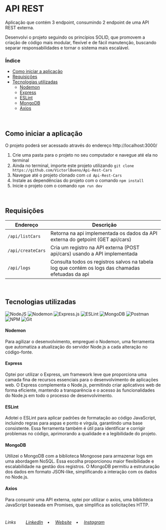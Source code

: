 # API REST
<p>Aplicação que contém 3 endpoint, consumindo 2 endpoint de uma API REST externa.</p>
<p>Desenvolvi o projeto seguindo os princípios SOLID, que promovem a criação de código mais modular, flexível e de fácil manutenção, buscando separar responsabilidades e tornar o sistema mais escalável.</p>

### Índice
* [Como iniciar a aplicação](#como-iniciar-a-aplicação)
* [Requisições](#requisições)
* [Tecnologias utilizadas](#tecnologias-utilizadas)
  * [Nodemon](#nodemon)
  * [Express](#express)
  * [ESLint](#eslint)
  * [MongoDB](#mongodb)
  * [Axios](#axios)
<br>

## Como iniciar a aplicação
O projeto poderá ser acessado através do endereço http://localhost:3000/
<ol>
  <li>Crie uma pasta para o projeto no seu computador e navegue até ela no terminal</li>
  <li>Ainda no terminal, importe este projeto utilizando <code>git clone https://github.com/VictorlBueno/Api-Rest-Cars</code></li>
  <li>Navegue até o projeto clonado com <code>cd Api-Rest-Cars</code>
  <li>Instale as dependências do projeto com o comando <code>npm install</code></li>
  <li>Inicie o projeto com o comando <code>npm run dev</code></li>
</ol>
<br>

## Requisições
| Endereço | Descrição |
| --- | --- |
| `/api/listCars` | Retorna na api implementada os dados da API externa do getpoint (GET api/cars) |
| `/api/createCars` | Cria um registro na API externa (POST api/cars) usando a API implementada |
| `/api/logs` | Consulta todos os registros salvos na tabela log que contém os logs das chamadas efetuadas da api |
<br>

## Tecnologias utilizadas

![NodeJS](https://img.shields.io/badge/node.js-6DA55F?style=for-the-badge&logo=node.js&logoColor=white)
![Nodemon](https://img.shields.io/badge/NODEMON-%23323330.svg?style=for-the-badge&logo=nodemon&logoColor=%BBDEAD)
![Express.js](https://img.shields.io/badge/express.js-%23404d59.svg?style=for-the-badge&logo=express&logoColor=%2361DAFB)
![ESLint](https://img.shields.io/badge/ESLint-4B3263?style=for-the-badge&logo=eslint&logoColor=white)
![MongoDB](https://img.shields.io/badge/MongoDB-%234ea94b.svg?style=for-the-badge&logo=mongodb&logoColor=white)
![Postman](https://img.shields.io/badge/Postman-FF6C37?style=for-the-badge&logo=postman&logoColor=white)
![NPM](https://img.shields.io/badge/NPM-%23CB3837.svg?style=for-the-badge&logo=npm&logoColor=white)
![Git](https://img.shields.io/badge/git-%23F05033.svg?style=for-the-badge&logo=git&logoColor=white)

#### Nodemon
<p>Para agilizar o desenvolvimento, empreguei o Nodemon, uma ferramenta que automatiza a atualização do servidor Node.js a cada alteração no código-fonte.</p>

#### Express
<p>Optei por utilizar o Express, um framework leve que proporciona uma camada fina de recursos essenciais para o desenvolvimento de aplicações web. O Express complementa o Node.js, permitindo criar aplicativos web de forma eficiente, mantendo a transparência e o acesso às funcionalidades do Node.js em todo o processo de desenvolvimento.</p>

#### ESLint
<p>Adotei o ESLint para aplicar padrões de formatação ao código JavaScript, incluindo regras para aspas e ponto e vírgula, garantindo uma base consistente. Essa ferramenta também é útil para identificar e corrigir problemas no código, aprimorando a qualidade e a legibilidade do projeto.</p>

#### MongoDB
<p>Utilizei o MongoDB com a biblioteca Mongoose para armazenar logs em uma abordagem NoSQL. Essa escolha proporcionou maior flexibilidade e escalabilidade na gestão dos registros. O MongoDB permitiu a estruturação dos dados em formato JSON-like, simplificando a interação com os dados no Node.js.</p>

#### Axios
<p>Para consumir uma API externa, optei por utilizar o axios, uma biblioteca JavaScript baseada em Promises, que simplifica as solicitações HTTP.</p>

#
<h6>Links&ensp;&ensp;&ensp;&ensp;
<a href="https://linkedin.com/in/victorlbueno/" target="_blank">LinkedIn</a>&ensp;&ensp;•&ensp;&ensp;
<a href="https://victor.com.de/" target="_blank">Website</a>&ensp;&ensp;•&ensp;&ensp;
<a href="https://instagram.com/victorlbueno" target="_blank">Instagram</a></h6>
